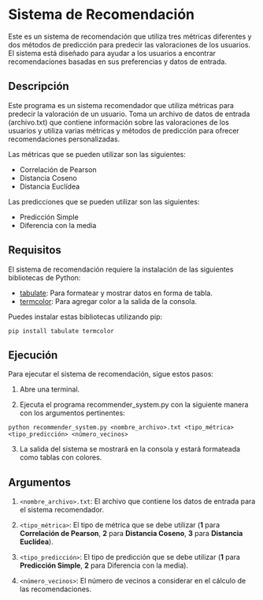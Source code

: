 # Sistema de Recomendación

Este es un sistema de recomendación que utiliza tres métricas diferentes y dos métodos de predicción para predecir las valoraciones de los usuarios. El sistema está diseñado para ayudar a los usuarios a encontrar recomendaciones basadas en sus preferencias y datos de entrada.

## Descripción

Este programa es un sistema recomendador que utiliza métricas para predecir la valoración de un usuario. Toma un archivo de datos de entrada (archivo.txt) que contiene información sobre las valoraciones de los usuarios y utiliza varias métricas y métodos de predicción para ofrecer recomendaciones personalizadas.

Las métricas que se pueden utilizar son las siguientes:
  - Correlación de Pearson
  - Distancia Coseno
  - Distancia Euclídea

Las predicciones que se pueden utilizar son las siguientes:
  - Predicción Simple
  - Diferencia con la media

## Requisitos

El sistema de recomendación requiere la instalación de las siguientes bibliotecas de Python:

- [tabulate](https://pypi.org/project/tabulate/): Para formatear y mostrar datos en forma de tabla.
- [termcolor](https://pypi.org/project/termcolor/): Para agregar color a la salida de la consola.

Puedes instalar estas bibliotecas utilizando pip:

```shell
pip install tabulate termcolor
```

## Ejecución

Para ejecutar el sistema de recomendación, sigue estos pasos:

1. Abre una terminal.

2. Ejecuta el programa recommender_system.py con la siguiente manera con los argumentos pertinentes:

```shell
python recommender_system.py <nombre_archivo>.txt <tipo_métrica> <tipo_predicción> <número_vecinos>
```

3. La salida del sistema se mostrará en la consola y estará formateada como tablas con colores.

## Argumentos

1. ```<nombre_archivo>.txt```: El archivo que contiene los datos de entrada para el sistema recomendador.

2. ```<tipo_métrica>```: El tipo de métrica que se debe utilizar (**1** para **Correlación de Pearson**, **2** para **Distancia Coseno**, **3** para **Distancia Euclídea**).

3. ```<tipo_predicción>```: El tipo de predicción que se debe utilizar (**1** para **Predicción Simple**, **2** para Diferencia con la media).

4. ```<número_vecinos>```: El número de vecinos a considerar en el cálculo de las recomendaciones.

